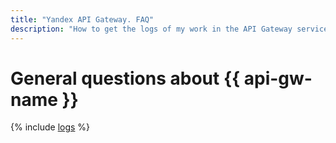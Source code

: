 ```yaml
---
title: "Yandex API Gateway. FAQ"
description: "How to get the logs of my work in the API Gateway service. Read more in the Data Requests section."
---
```


# General questions about {{ api-gw-name }}

{% include [logs](../../_qa/logs.md) %}